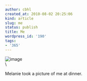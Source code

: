 ```yaml
---
author: cbhl
created_at: 2010-08-02 20:25:06
kind: article
slug: me
status: publish
title: Me
wordpress_id: '190'
tags:
- '365'
---
```


![image](http://images.azuresky.ca/blog/wp-content/uploads/2010/08/wpid-IMG_20100802_2023201.jpg)\
\

Melanie took a picture of me at dinner.

